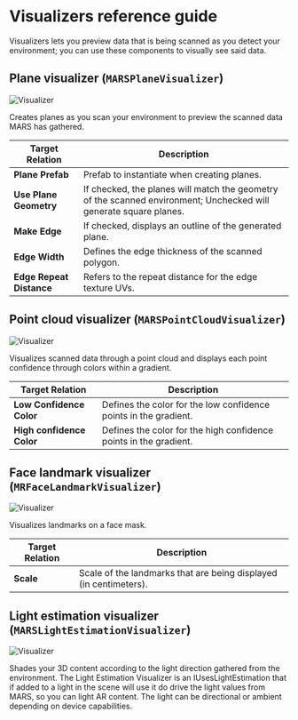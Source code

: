 # Visualizers reference guide
Visualizers lets you preview data that is being scanned as you detect your environment; you can use these components to visually see said data.

## Plane visualizer (`MARSPlaneVisualizer`)
![Visualizer](images/ReferenceGuide/Visualizers/mars-plane-visualizer.png)

Creates planes as you scan your environment to preview the scanned data MARS has gathered.

|**Target Relation**|**Description**|
|---|---|
|**Plane Prefab**|Prefab to instantiate when creating planes.|
|**Use Plane Geometry**|If checked, the planes will match the geometry of the scanned environment; Unchecked will generate square planes.|
|**Make Edge**|If checked, displays an outline of the generated plane.|
|**Edge Width**|Defines the edge thickness of the scanned polygon.|
|**Edge Repeat Distance**|Refers to the repeat distance for the edge texture UVs.|

## Point cloud visualizer (`MARSPointCloudVisualizer`)
![Visualizer](images/ReferenceGuide/Visualizers/mars-point-cloud-visualizer.png)

Visualizes scanned data through a point cloud and displays each point confidence through colors within a gradient.

|**Target Relation**|**Description**|
|---|---|
|**Low Confidence Color**|Defines the color for the low confidence points in the gradient.|
|**High confidence Color**|Defines the color for the high confidence points in the gradient.|

## Face landmark visualizer (`MRFaceLandmarkVisualizer`)
![Visualizer](images/ReferenceGuide/Visualizers/face-landmark-visualizer.png)

Visualizes landmarks on a face mask.

|**Target Relation**|**Description**|
|---|---|
|**Scale**|Scale of the landmarks that are being displayed (in centimeters).|


## Light estimation visualizer (`MARSLightEstimationVisualizer`)
![Visualizer](images/ReferenceGuide/Visualizers/light-estimation-visualizer.png)

Shades your 3D content according to the light direction gathered from the environment.
The Light Estimation Visualizer is an IUsesLightEstimation that if added to a light in the scene will use it do drive the light values from MARS, so you can light AR content.
The light can be directional or ambient depending on device capabilities.